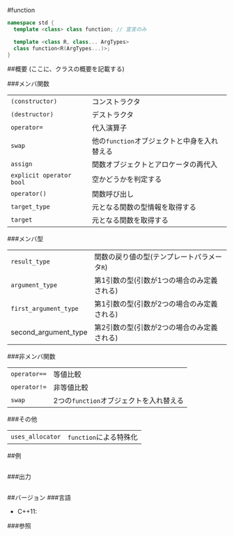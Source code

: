 #function
```cpp
namespace std {
  template <class> class function; // 宣言のみ

  template <class R, class... ArgTypes>
  class function<R(ArgTypes...)>;
}
```

##概要
(ここに、クラスの概要を記載する)

###メンバ関数

| | |
|-------------------------------------|--------------------------------------------------------------------------|
| `(constructor)` | コンストラクタ |
| `(destructor)` | デストラクタ |
| `operator=` | 代入演算子 |
| `swap` | 他の`function`オブジェクトと中身を入れ替える |
| `assign` | 関数オブジェクトとアロケータの再代入 |
| `explicit operator bool` | 空かどうかを判定する |
| `operator()` | 関数呼び出し |
| `target_type` | 元となる関数の型情報を取得する |
| `target` | 元となる関数を取得する |

###メンバ型

| | |
|----------------------------------------------------------------------------------|---------------------------------------------------------------------------|
| `result_type` | 関数の戻り値の型(テンプレートパラメータ`R`) |
| `argument_type` | 第1引数の型(引数が1つの場合のみ定義される) |
| `first_argument_type` | 第1引数の型(引数が2つの場合のみ定義される) |
| second_argument_type | 第2引数の型(引数が2つの場合のみ定義される) |

###非メンバ関数

| | |
|-------------------------|------------------------------------------------------------------|
| `operator==` | 等値比較 |
| `operator!=` | 非等値比較 |
| `swap` | 2つの`function`オブジェクトを入れ替える |


###その他

| | |
|-----------------------------|-----------------------------------------|
| `uses_allocator` | `function`による特殊化 |


##例
```cpp
```

###出力
```
```

##バージョン
###言語
- C++11:

###参照

